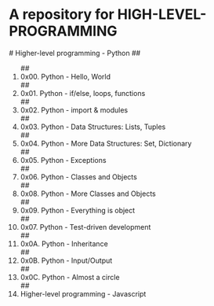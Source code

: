 <h1>A repository for HIGH-LEVEL-PROGRAMMING</h1>
# Higher-level programming - Python
## <ol>
## <li>  0x00. Python - Hello, World
</li>
 ## <li>0x01. Python - if/else, loops, functions 
</li>
## <li> 0x02. Python - import & modules 
</li>
## <li>0x03. Python - Data Structures: Lists, Tuples 
</li>
## <li>0x04. Python - More Data Structures: Set, Dictionary 
</li>
## <li>0x05. Python - Exceptions 
</li>
## <li> 0x06. Python - Classes and Objects 
</li>
## <li>0x08. Python - More Classes and Objects 
</li>
## <li> 0x09. Python - Everything is object 
</li>
## <li> 0x07. Python - Test-driven development 
</li>
## <li> 0x0A. Python - Inheritance 
</li>
## <li> 0x0B. Python - Input/Output
</li>
## <li> 0x0C. Python - Almost a circle 
</li>
## <li start="1">  Higher-level programming - Javascript
</li>
</ol>
